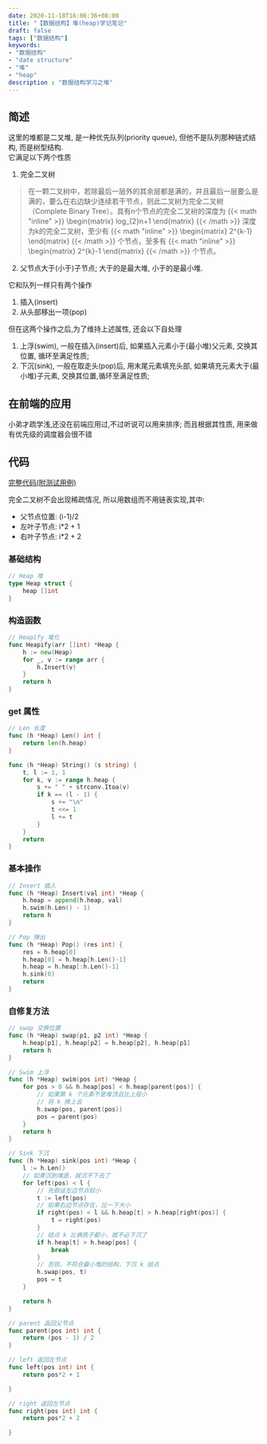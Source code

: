 ```yaml
---
date: 2020-11-18T16:06:36+08:00
title: "【数据结构】堆(heap)学记笔记"
draft: false
tags: ["数据结构"]
keywords:
- "数据结构"
- "date structure"
- "堆"
- "heap"
description : "数据结构学习之堆"
---
```


## 简述
这里的堆都是二叉堆, 是一种优先队列(priority queue), 但他不是队列那种链式结构, 而是树型结构.  
它满足以下两个性质
1. 完全二叉树
> 在一颗二叉树中，若除最后一层外的其余层都是满的，并且最后一层要么是满的，要么在右边缺少连续若干节点，则此二叉树为完全二叉树（Complete Binary Tree）。具有n个节点的完全二叉树的深度为
{{< math "inline" >}}
\begin{matrix}
log_{2}n+1
\end{matrix}
{{< /math >}}
深度为k的完全二叉树，至少有
{{< math "inline" >}}
\begin{matrix}
2^{k-1}
\end{matrix}
{{< /math >}}
个节点，至多有
{{< math "inline" >}}
\begin{matrix}
2^{k}-1
\end{matrix}
{{< /math >}}
个节点。
2. 父节点大于(小于)子节点; 大于的是最大堆, 小于的是最小堆.

它和队列一样只有两个操作
1. 插入(insert)
2. 从头部移出一项(pop)

但在这两个操作之后,为了维持上述属性, 还会以下自处理
1. 上浮(swim), 一般在插入(insert)后, 如果插入元素小于(最小堆)父元素, 交换其位置, 循环至满足性质;
2. 下沉(sink), 一般在取走头(pop)后, 用末尾元素填充头部, 如果填充元素大于(最小堆)子元素, 交换其位置,循环至满足性质;
<!--more-->
## 在前端的应用
小弟才疏学浅,还没在前端应用过,不过听说可以用来排序; 而且根据其性质, 用来做有优先级的调度器会很不错

## 代码
[完整代码(附测试用例)](https://github.com/NgeKaworu/goLab/blob/main/struct/heap/heap.go)

完全二叉树不会出现稀疏情况, 所以用数组而不用链表实现,其中: 
- 父节点位置: (i-1)/2
- 左叶子节点: i*2 + 1
- 右叶子节点: i*2 + 2

### 基础结构
```go
// Heap 堆
type Heap struct {
	heap []int
}
```

### 构造函数
```go
// Heapify 堆化
func Heapify(arr []int) *Heap {
	h := new(Heap)
	for _, v := range arr {
		h.Insert(v)
	}
	return h
}
```

### get 属性
```go
// Len 长度
func (h *Heap) Len() int {
	return len(h.heap)
}

func (h *Heap) String() (s string) {
	t, l := 1, 1
	for k, v := range h.heap {
		s += " " + strconv.Itoa(v)
		if k == (l - 1) {
			s += "\n"
			t <<= 1
			l += t
		}
	}
	return
}

```

### 基本操作
```go
// Insert 插入
func (h *Heap) Insert(val int) *Heap {
	h.heap = append(h.heap, val)
	h.swim(h.Len() - 1)
	return h
}

// Pop 弹出
func (h *Heap) Pop() (res int) {
	res = h.heap[0]
	h.heap[0] = h.heap[h.Len()-1]
	h.heap = h.heap[:h.Len()-1]
	h.sink(0)
	return
}

```

### 自修复方法
```go
// swap 交换位置
func (h *Heap) swap(p1, p2 int) *Heap {
	h.heap[p1], h.heap[p2] = h.heap[p2], h.heap[p1]
	return h
}

// Swim 上浮
func (h *Heap) swim(pos int) *Heap {
	for pos > 0 && h.heap[pos] < h.heap[parent(pos)] {
		// 如果第 k 个元素不是堆顶且比上层小
		// 将 k 换上去
		h.swap(pos, parent(pos))
		pos = parent(pos)
	}
	return h
}

// Sink 下沉
func (h *Heap) sink(pos int) *Heap {
	l := h.Len()
	// 如果沉到堆底，就沉不下去了
	for left(pos) < l {
		// 先假设左边节点较小
		t := left(pos)
		// 如果右边节点存在，比一下大小
		if right(pos) < l && h.heap[t] > h.heap[right(pos)] {
			t = right(pos)
		}
		// 结点 k 比俩孩子都小，就不必下沉了
		if h.heap[t] > h.heap[pos] {
			break
		}
		// 否则，不符合最小堆的结构，下沉 k 结点
		h.swap(pos, t)
		pos = t
	}

	return h
}

// parent 返回父节点
func parent(pos int) int {
	return (pos - 1) / 2
}

// left 返回左节点
func left(pos int) int {
	return pos*2 + 1

}

// right 返回左节点
func right(pos int) int {
	return pos*2 + 2

}

```